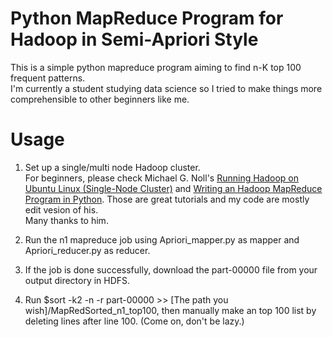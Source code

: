 # Python MapReduce Program for Hadoop in Semi-Apriori Style

This is a simple python mapreduce program aiming to find n-K top 100 frequent patterns.  
I'm currently a student studying data science so I tried to make things more comprehensible to other beginners like me.  
  
# Usage

1. Set up a single/multi node Hadoop cluster.  
For beginners, please check Michael G. Noll's [Running Hadoop on Ubuntu Linux (Single-Node Cluster)](http://www.michael-noll.com/tutorials/running-hadoop-on-ubuntu-linux-single-node-cluster/) and [Writing an Hadoop MapReduce Program in Python](http://www.michael-noll.com/tutorials/writing-an-hadoop-mapreduce-program-in-python/). Those are great tutorials and my code are mostly edit vesion of his.  
Many thanks to him.

2. Run the n1 mapreduce job using Apriori_mapper.py as mapper and Apriori_reducer.py as reducer.

3. If the job is done successfully, download the part-00000 file from your output directory in HDFS.

4. Run $sort -k2 -n -r part-00000 >> [The path you wish]/MapRedSorted_n1_top100, then manually make an top 100 list by deleting lines after line 100. (Come on, don't be lazy.)
